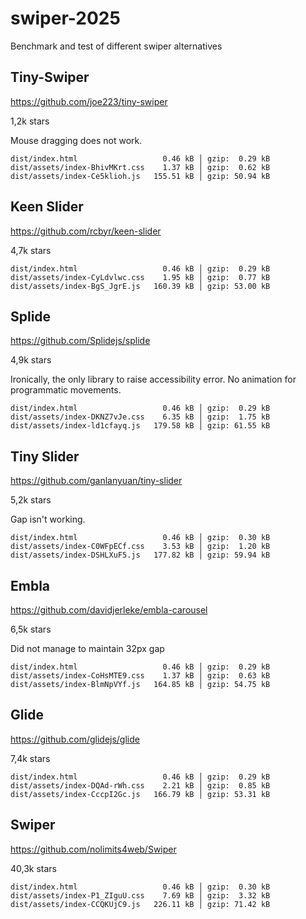 # swiper-2025
Benchmark and test of different swiper alternatives


## Tiny-Swiper

https://github.com/joe223/tiny-swiper

1,2k stars

Mouse dragging does not work.

```
dist/index.html                   0.46 kB │ gzip:  0.29 kB
dist/assets/index-BhivMKrt.css    1.37 kB │ gzip:  0.62 kB
dist/assets/index-Ce5klioh.js   155.51 kB │ gzip: 50.94 kB
```

## Keen Slider

https://github.com/rcbyr/keen-slider

4,7k stars

```
dist/index.html                   0.46 kB │ gzip:  0.29 kB
dist/assets/index-CyLdvlwc.css    1.95 kB │ gzip:  0.77 kB
dist/assets/index-BgS_JgrE.js   160.39 kB │ gzip: 53.00 kB
```

## Splide

https://github.com/Splidejs/splide

4,9k stars

Ironically, the only library to raise accessibility
error.
No animation for programmatic movements.

```
dist/index.html                   0.46 kB │ gzip:  0.29 kB
dist/assets/index-DKNZ7vJe.css    6.35 kB │ gzip:  1.75 kB
dist/assets/index-ld1cfayq.js   179.58 kB │ gzip: 61.55 kB
```

## Tiny Slider

https://github.com/ganlanyuan/tiny-slider

5,2k stars

Gap isn't working.

```
dist/index.html                   0.46 kB │ gzip:  0.30 kB
dist/assets/index-C0WFpECf.css    3.53 kB │ gzip:  1.20 kB
dist/assets/index-DSHLXuF5.js   177.82 kB │ gzip: 59.94 kB
```

## Embla

https://github.com/davidjerleke/embla-carousel

6,5k stars

Did not manage to maintain 32px gap

```
dist/index.html                   0.46 kB │ gzip:  0.29 kB
dist/assets/index-CoHsMTE9.css    1.37 kB │ gzip:  0.63 kB
dist/assets/index-BlmNpVYf.js   164.85 kB │ gzip: 54.75 kB
```


## Glide

https://github.com/glidejs/glide

7,4k stars

```
dist/index.html                   0.46 kB │ gzip:  0.29 kB
dist/assets/index-DQAd-rWh.css    2.21 kB │ gzip:  0.85 kB
dist/assets/index-CccpI2Gc.js   166.79 kB │ gzip: 53.31 kB
```

## Swiper

https://github.com/nolimits4web/Swiper

40,3k stars

```
dist/index.html                   0.46 kB │ gzip:  0.30 kB
dist/assets/index-P1_ZIguU.css    7.69 kB │ gzip:  3.32 kB
dist/assets/index-CCQKUjC9.js   226.11 kB │ gzip: 71.42 kB
```
